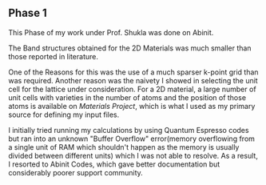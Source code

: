 ## Phase 1

This Phase of my work under Prof. Shukla was done on Abinit.

The Band structures obtained for the 2D Materials was much smaller than those reported in literature.

One of the Reasons for this was the use of a much sparser k-point grid than was required. Another reason was the naivety I showed in selecting the unit cell for the lattice under consideration. For a 2D material, a large number of unit cells with varieties in the number of atoms and the position of those atoms is available on *Materials Project*, which is what I used as my primary source for defining my input files.

I initially tried running my calculations by using Quantum Espresso codes but ran into an unknown "Buffer Overflow" error(memory overflowing from a single unit of RAM which shouldn't happen as the memory is usually divided between different units) which I was not able to resolve. As a result, I resorted to Abinit Codes, which gave better documentation but considerably poorer support community.

